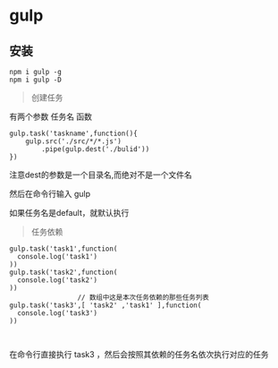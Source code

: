 # gulp

## 安装

```
npm i gulp -g
npm i gulp -D

```

> 创建任务

有两个参数  任务名 函数


```
gulp.task('taskname',function(){
    gulp.src('./src/*/*.js')
        .pipe(gulp.dest('./bulid'))
})

```

注意dest的参数是一个目录名,而绝对不是一个文件名

然后在命令行输入  gulp

如果任务名是default，就默认执行


 > 任务依赖

 ```
 gulp.task('task1',function(
   console.log('task1')
 ))
 gulp.task('task2',function(
   console.log('task2')
 ))
                  // 数组中这是本次任务依赖的那些任务列表
 gulp.task('task3',[ 'task2' ,'task1' ],function(
   console.log('task3')
 ))



 ```

 在命令行直接执行 task3   ，然后会按照其依赖的任务名依次执行对应的任务


















